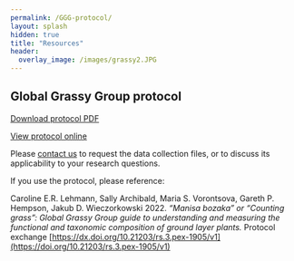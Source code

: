```yaml
---
permalink: /GGG-protocol/
layout: splash
hidden: true
title: "Resources"
header:
  overlay_image: /images/grassy2.JPG
---
```


## Global Grassy Group protocol

<a href="/GGG-protocol-v1.2.pdf" download>Download protocol PDF</a>

[View protocol online](https://doi.org/10.21203/rs.3.pex-1905/v1) 

Please [contact us](/contact) to request the data collection files, or to discuss its applicability to your research questions.

If you use the protocol, please reference:

Caroline E.R. Lehmann, Sally Archibald, Maria S. Vorontsova, Gareth P. Hempson, Jakub D. Wieczorkowski 2022. *“Manisa bozaka” or “Counting grass”: Global Grassy Group guide to understanding and measuring the functional and taxonomic composition of ground layer plants.* Protocol exchange
[https://dx.doi.org/10.21203/rs.3.pex-1905/v1](https://doi.org/10.21203/rs.3.pex-1905/v1)


